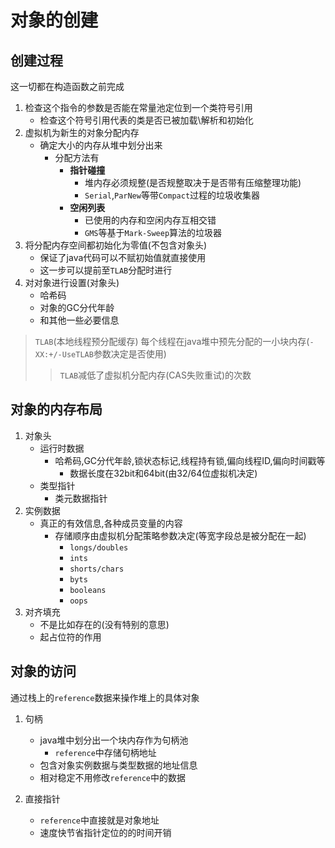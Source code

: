 # 对象的创建

## 创建过程

这一切都在构造函数之前完成

1. 检查这个指令的参数是否能在常量池定位到一个类符号引用
    - 检查这个符号引用代表的类是否已被加载\解析和初始化
2. 虚拟机为新生的对象分配内存
    - 确定大小的内存从堆中划分出来
      - 分配方法有
        - **指针碰撞**
          - 堆内存必须规整(是否规整取决于是否带有压缩整理功能)
          - `Serial`,`ParNew`等带`Compact`过程的垃圾收集器
        - **空闲列表**
          - 已使用的内存和空闲内存互相交错
          - `GMS`等基于`Mark-Sweep`算法的垃圾器
3. 将分配内存空间都初始化为零值(不包含对象头)
    - 保证了java代码可以不赋初始值就直接使用
    - 这一步可以提前至`TLAB`分配时进行
4. 对对象进行设置(对象头)
    - 哈希码
    - 对象的GC分代年龄
    - 和其他一些必要信息

>`TLAB`(本地线程预分配缓存) 每个线程在java堆中预先分配的一小块内存(`-XX:+/-UseTLAB`参数决定是否使用)
>>`TLAB`减低了虚拟机分配内存(CAS失败重试)的次数

## 对象的内存布局

1. 对象头
    - 运行时数据
      - 哈希码,GC分代年龄,锁状态标记,线程持有锁,偏向线程ID,偏向时间戳等
        - 数据长度在32bit和64bit(由32/64位虚拟机决定)
    - 类型指针
      - 类元数据指针
2. 实例数据
    - 真正的有效信息,各种成员变量的内容
      - 存储顺序由虚拟机分配策略参数决定(等宽字段总是被分配在一起)
        - `longs/doubles`
        - `ints`
        - `shorts/chars`
        - `byts`
        - `booleans`
        - `oops`
3. 对齐填充
    - 不是比如存在的(没有特别的意思)
    - 起占位符的作用

## 对象的访问

通过栈上的`reference`数据来操作堆上的具体对象

1. 句柄
    - java堆中划分出一个块内存作为句柄池
      - `reference`中存储句柄地址
    - 包含对象实例数据与类型数据的地址信息
    - 相对稳定不用修改`reference`中的数据
  
2. 直接指针
    - `reference`中直接就是对象地址
    - 速度快节省指针定位的的时间开销
